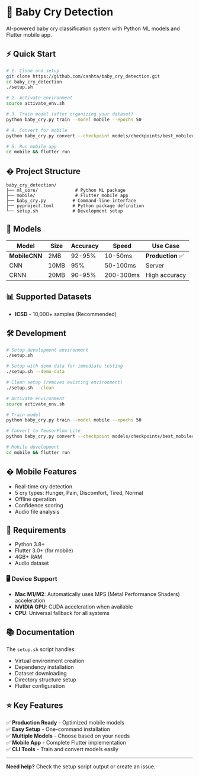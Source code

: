 # 🍼 Baby Cry Detection

AI-powered baby cry classification system with Python ML models and Flutter mobile app.

## ⚡ Quick Start

```bash
# 1. Clone and setup
git clone https://github.com/canhta/baby_cry_detection.git
cd baby_cry_detection
./setup.sh

# 2. Activate environment  
source activate_env.sh

# 3. Train model (after organizing your dataset)
python baby_cry.py train --model mobile --epochs 50

# 4. Convert for mobile
python baby_cry.py convert --checkpoint models/checkpoints/best_mobilecnn_babycry.pth --model mobile

# 5. Run mobile app
cd mobile && flutter run
```

## � Project Structure

```
baby_cry_detection/
├── ml_core/              # Python ML package
├── mobile/               # Flutter mobile app  
├── baby_cry.py          # Command-line interface
├── pyproject.toml       # Python package definition
└── setup.sh             # Development setup
```

## 🧠 Models

| Model | Size | Accuracy | Speed | Use Case |
|-------|------|----------|-------|----------|
| **MobileCNN** | 2MB | 92-95% | 10-50ms | **Production** ✅ |
| CNN | 10MB | 95% | 50-100ms | Server |
| CRNN | 20MB | 90-95% | 200-300ms | High accuracy |

## 📊 Supported Datasets

- **ICSD** - 10,000+ samples (Recommended)

## 🛠️ Development

```bash
# Setup development environment
./setup.sh

# Setup with demo data for immediate testing
./setup.sh --demo-data

# Clean setup (removes existing environment)
./setup.sh --clean

# Activate environment
source activate_env.sh

# Train model
python baby_cry.py train --model mobile --epochs 50

# Convert to TensorFlow Lite
python baby_cry.py convert --checkpoint models/checkpoints/best_mobilecnn_babycry.pth --model mobile

# Mobile development
cd mobile && flutter run
```

## � Mobile Features

- Real-time cry detection
- 5 cry types: Hunger, Pain, Discomfort, Tired, Normal
- Offline operation
- Confidence scoring
- Audio file analysis

## 🔧 Requirements

- Python 3.8+
- Flutter 3.0+ (for mobile)
- 4GB+ RAM
- Audio dataset

### 🖥️ Device Support
- **Mac M1/M2**: Automatically uses MPS (Metal Performance Shaders) acceleration
- **NVIDIA GPU**: CUDA acceleration when available
- **CPU**: Universal fallback for all systems

## 📚 Documentation

The `setup.sh` script handles:
- Virtual environment creation
- Dependency installation
- Dataset downloading
- Directory structure setup
- Flutter configuration

## ⭐ Key Features

✅ **Production Ready** - Optimized mobile models  
✅ **Easy Setup** - One-command installation  
✅ **Multiple Models** - Choose based on your needs  
✅ **Mobile App** - Complete Flutter implementation  
✅ **CLI Tools** - Train and convert models easily  

---

**Need help?** Check the setup script output or create an issue.